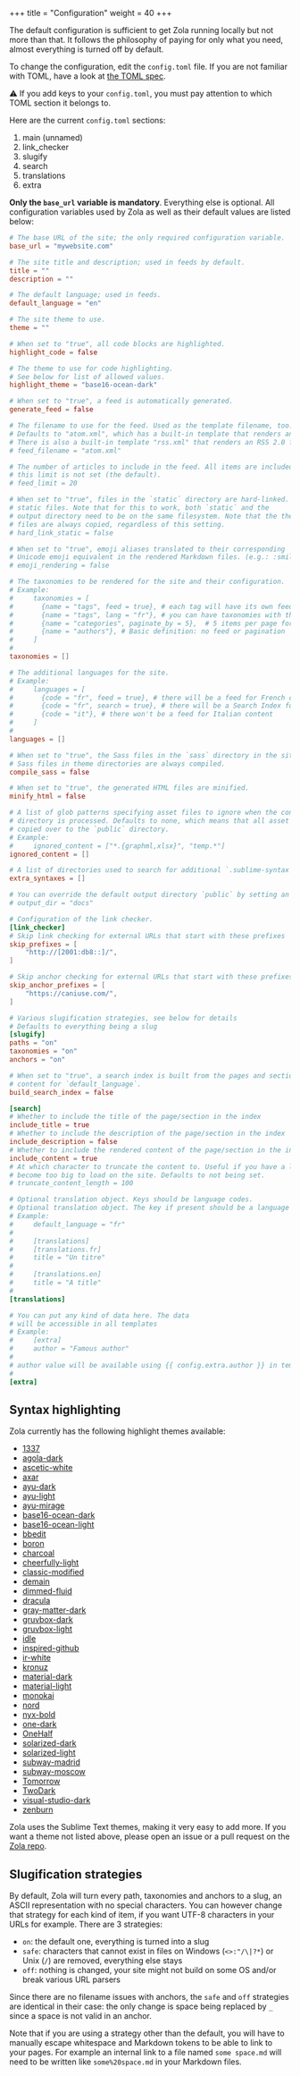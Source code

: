 +++
title = "Configuration"
weight = 40
+++

The default configuration is sufficient to get Zola running locally but not more than that.
It follows the philosophy of paying for only what you need, almost everything is turned off by default.

To change the configuration, edit the `config.toml` file.
If you are not familiar with TOML, have a look at [the TOML spec](https://github.com/toml-lang/toml).

⚠️ If you add keys to your `config.toml`, you must pay attention to which TOML section it belongs to.

Here are the current `config.toml` sections:
1. main (unnamed)
2. link_checker
3. slugify
4. search
5. translations
6. extra

**Only the `base_url` variable is mandatory**. Everything else is optional. All configuration variables
used by Zola as well as their default values are listed below:

```toml
# The base URL of the site; the only required configuration variable.
base_url = "mywebsite.com"

# The site title and description; used in feeds by default.
title = ""
description = ""

# The default language; used in feeds.
default_language = "en"

# The site theme to use.
theme = ""

# When set to "true", all code blocks are highlighted.
highlight_code = false

# The theme to use for code highlighting.
# See below for list of allowed values.
highlight_theme = "base16-ocean-dark"

# When set to "true", a feed is automatically generated.
generate_feed = false

# The filename to use for the feed. Used as the template filename, too.
# Defaults to "atom.xml", which has a built-in template that renders an Atom 1.0 feed.
# There is also a built-in template "rss.xml" that renders an RSS 2.0 feed.
# feed_filename = "atom.xml"

# The number of articles to include in the feed. All items are included if
# this limit is not set (the default).
# feed_limit = 20

# When set to "true", files in the `static` directory are hard-linked. Useful for large
# static files. Note that for this to work, both `static` and the
# output directory need to be on the same filesystem. Note that the theme's `static`
# files are always copied, regardless of this setting.
# hard_link_static = false

# When set to "true", emoji aliases translated to their corresponding
# Unicode emoji equivalent in the rendered Markdown files. (e.g.: :smile: => 😄)
# emoji_rendering = false

# The taxonomies to be rendered for the site and their configuration.
# Example:
#     taxonomies = [
#       {name = "tags", feed = true}, # each tag will have its own feed
#       {name = "tags", lang = "fr"}, # you can have taxonomies with the same name in multiple languages
#       {name = "categories", paginate_by = 5},  # 5 items per page for a term
#       {name = "authors"}, # Basic definition: no feed or pagination
#     ]
#
taxonomies = []

# The additional languages for the site.
# Example:
#     languages = [
#       {code = "fr", feed = true}, # there will be a feed for French content
#       {code = "fr", search = true}, # there will be a Search Index for French content
#       {code = "it"}, # there won't be a feed for Italian content
#     ]
#
languages = []

# When set to "true", the Sass files in the `sass` directory in the site root are compiled.
# Sass files in theme directories are always compiled.
compile_sass = false

# When set to "true", the generated HTML files are minified.
minify_html = false

# A list of glob patterns specifying asset files to ignore when the content
# directory is processed. Defaults to none, which means that all asset files are
# copied over to the `public` directory.
# Example:
#     ignored_content = ["*.{graphml,xlsx}", "temp.*"]
ignored_content = []

# A list of directories used to search for additional `.sublime-syntax` files.
extra_syntaxes = []

# You can override the default output directory `public` by setting an another value.
# output_dir = "docs"

# Configuration of the link checker.
[link_checker]
# Skip link checking for external URLs that start with these prefixes
skip_prefixes = [
    "http://[2001:db8::]/",
]

# Skip anchor checking for external URLs that start with these prefixes
skip_anchor_prefixes = [
    "https://caniuse.com/",
]

# Various slugification strategies, see below for details
# Defaults to everything being a slug
[slugify]
paths = "on"
taxonomies = "on"
anchors = "on"

# When set to "true", a search index is built from the pages and section
# content for `default_language`.
build_search_index = false

[search]
# Whether to include the title of the page/section in the index
include_title = true
# Whether to include the description of the page/section in the index
include_description = false
# Whether to include the rendered content of the page/section in the index
include_content = true
# At which character to truncate the content to. Useful if you have a lot of pages and the index would
# become too big to load on the site. Defaults to not being set.
# truncate_content_length = 100

# Optional translation object. Keys should be language codes.
# Optional translation object. The key if present should be a language code.
# Example:
#     default_language = "fr"
#
#     [translations]
#     [translations.fr]
#     title = "Un titre"
#
#     [translations.en]
#     title = "A title"
#
[translations]

# You can put any kind of data here. The data
# will be accessible in all templates
# Example:
#     [extra]
#     author = "Famous author"
#
# author value will be available using {{ config.extra.author }} in templates
#
[extra]
```

## Syntax highlighting

Zola currently has the following highlight themes available:

- [1337](https://tmtheme-editor.herokuapp.com/#!/editor/theme/1337)
- [agola-dark](https://tmtheme-editor.herokuapp.com/#!/editor/theme/Agola%20Dark)
- [ascetic-white](https://tmtheme-editor.herokuapp.com/#!/editor/theme/Ascetic%20White)
- [axar](https://tmtheme-editor.herokuapp.com/#!/editor/theme/Axar)
- [ayu-dark](https://github.com/dempfi/ayu)
- [ayu-light](https://github.com/dempfi/ayu)
- [ayu-mirage](https://github.com/dempfi/ayu)
- [base16-ocean-dark](https://tmtheme-editor.herokuapp.com/#!/editor/theme/Base16%20Ocean%20Dark)
- [base16-ocean-light](https://tmtheme-editor.herokuapp.com/#!/editor/theme/Base16%20Ocean%20Light)
- [bbedit](https://tmtheme-editor.herokuapp.com/#!/editor/theme/BBEdit)
- [boron](https://tmtheme-editor.herokuapp.com/#!/editor/theme/Boron)
- [charcoal](https://tmtheme-editor.herokuapp.com/#!/editor/theme/Charcoal)
- [cheerfully-light](https://tmtheme-editor.herokuapp.com/#!/editor/theme/Cheerfully%20Light)
- [classic-modified](https://tmtheme-editor.herokuapp.com/#!/editor/theme/Classic%20Modified)
- [demain](https://tmtheme-editor.herokuapp.com/#!/editor/theme/Demain)
- [dimmed-fluid](https://tmtheme-editor.herokuapp.com/#!/editor/theme/Dimmed%20Fluid)
- [dracula](https://draculatheme.com/)
- [gray-matter-dark](https://tmtheme-editor.herokuapp.com/#!/editor/theme/Gray%20Matter%20Dark)
- [gruvbox-dark](https://github.com/morhetz/gruvbox)
- [gruvbox-light](https://github.com/morhetz/gruvbox)
- [idle](https://tmtheme-editor.herokuapp.com/#!/editor/theme/IDLE)
- [inspired-github](https://tmtheme-editor.herokuapp.com/#!/editor/theme/Inspiredgithub)
- [ir-white](https://tmtheme-editor.herokuapp.com/#!/editor/theme/IR_White)
- [kronuz](https://tmtheme-editor.herokuapp.com/#!/editor/theme/Kronuz)
- [material-dark](https://tmtheme-editor.herokuapp.com/#!/editor/theme/Material%20Dark)
- [material-light](https://tmtheme-editor.herokuapp.com/#!/editor/theme/Material%20Light)
- [monokai](https://tmtheme-editor.herokuapp.com/#!/editor/theme/Monokai)
- [nord](https://github.com/crabique/Nord-plist/tree/0d655b23d6b300e691676d9b90a68d92b267f7ec)
- [nyx-bold](https://github.com/GalAster/vscode-theme-nyx)
- [one-dark](https://github.com/andresmichel/one-dark-theme)
- [OneHalf](https://github.com/sonph/onehalf)
- [solarized-dark](https://tmtheme-editor.herokuapp.com/#!/editor/theme/Solarized%20(dark))
- [solarized-light](https://tmtheme-editor.herokuapp.com/#!/editor/theme/Solarized%20(light))
- [subway-madrid](https://github.com/idleberg/Subway.tmTheme)
- [subway-moscow](https://github.com/idleberg/Subway.tmTheme)
- [Tomorrow](https://tmtheme-editor.herokuapp.com/#!/editor/theme/Tomorrow)
- [TwoDark](https://github.com/erremauro/TwoDark)
- [visual-studio-dark](https://tmtheme-editor.herokuapp.com/#!/editor/theme/Visual%20Studio%20Dark)
- [zenburn](https://github.com/colinta/zenburn)

Zola uses the Sublime Text themes, making it very easy to add more.
If you want a theme not listed above, please open an issue or a pull request on the [Zola repo](https://github.com/getzola/zola).

## Slugification strategies

By default, Zola will turn every path, taxonomies and anchors to a slug, an ASCII representation with no special characters.
You can however change that strategy for each kind of item, if you want UTF-8 characters in your URLs for example. There are 3 strategies:

- `on`: the default one, everything is turned into a slug
- `safe`: characters that cannot exist in files on Windows (`<>:"/\|?*`) or Unix (`/`) are removed, everything else stays
- `off`: nothing is changed, your site might not build on some OS and/or break various URL parsers

Since there are no filename issues with anchors, the `safe` and `off` strategies are identical in their case: the only change
is space being replaced by `_` since a space is not valid in an anchor.

Note that if you are using a strategy other than the default, you will have to manually escape whitespace and Markdown
tokens to be able to link to your pages. For example an internal link to a file named `some space.md` will need to be
written like `some%20space.md` in your Markdown files.
